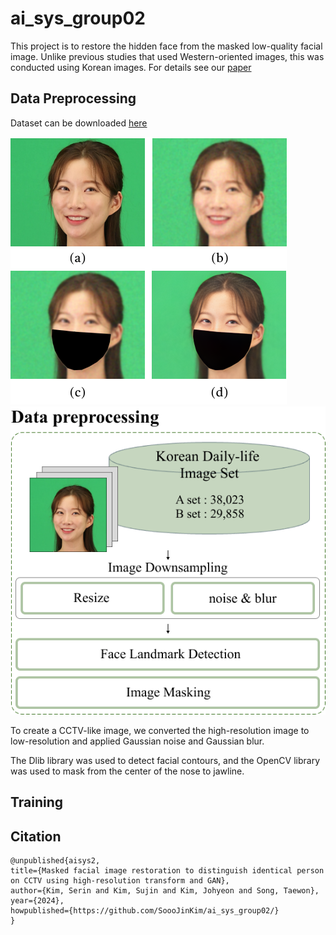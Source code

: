 # ai_sys_group02
This project is to restore the hidden face from the masked low-quality facial image. Unlike previous studies that used Western-oriented images, this was conducted using Korean images. For details see our [paper]()

## Data Preprocessing
Dataset can be downloaded [here](https://www.aihub.or.kr/aihubdata/data/view.do?currMenu=&topMenu=&aihubDataSe=data&dataSetSn=71427)

![unmask](https://github.com/SoooJinKim/ai_sys_group02/blob/main/example/image_example.png)
![data preprocessing](https://github.com/SoooJinKim/ai_sys_group02/blob/main/example/data_preprocess.png)

To create a CCTV-like image, we converted the high-resolution image to low-resolution and applied Gaussian noise and Gaussian blur.

The Dlib library was used to detect facial contours, and the OpenCV library was used to mask from the center of the nose to jawline.

## Training

## Citation

    @unpublished{aisys2,
    title={Masked facial image restoration to distinguish identical person on CCTV using high-resolution transform and GAN},
    author={Kim, Serin and Kim, Sujin and Kim, Johyeon and Song, Taewon},
    year={2024},
    howpublished={https://github.com/SoooJinKim/ai_sys_group02/}
    }

